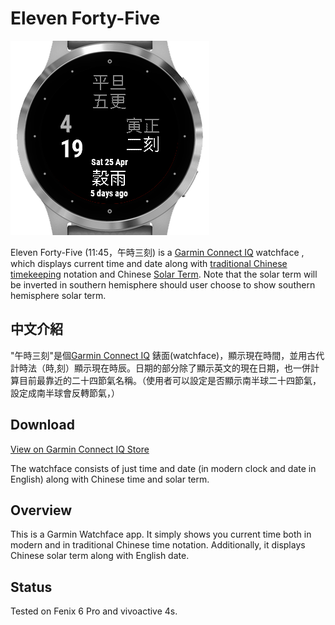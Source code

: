 # Eleven Forty-Five

![Screenshots](screenshots/screenshot.png)


Eleven Forty-Five (11:45，午時三刻) is a [Garmin Connect IQ](https://apps.garmin.com/en-US/) watchface , which displays current time and date along with [traditional Chinese timekeeping](https://en.wikipedia.org/wiki/Traditional_Chinese_timekeeping) notation and Chinese [Solar Term](https://en.wikipedia.org/wiki/Solar_term). Note that the solar term will be inverted in southern hemisphere should user choose to show southern hemisphere solar term.

## 中文介紹

"午時三刻"是個[Garmin Connect IQ](https://apps.garmin.com/en-US/) 錶面(watchface)，顯示現在時間，並用古代計時法（時,刻）顯示現在時辰。日期的部分除了顯示英文的現在日期，也一併計算目前最靠近的二十四節氣名稱。（使用者可以設定是否顯示南半球二十四節氣，設定成南半球會反轉節氣，）

## Download

[View on Garmin Connect IQ Store](https://apps.garmin.com/en-US/apps/e8b18a43-2f35-4cc7-a403-f0a871115d93)


The watchface consists of just time and date (in modern clock and date in English) along with Chinese time and solar term.

## Overview

This is a Garmin Watchface app. It simply shows you current time both in modern and in traditional Chinese time notation. Additionally, it displays Chinese solar term along with English date.

## Status

Tested on Fenix 6 Pro and vivoactive 4s.
